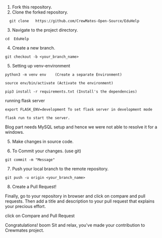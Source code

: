 1. Fork this repository.
2. Clone the forked repository.
```
  git clone   https://github.com/CrewMates-Open-Source/EduHelp
```
3. Navigate to the project directory.
```
cd  EduHelp
```
4. Create a new branch.
```
git checkout -b <your_branch_name>
```
5. Setting up venv-environment

```
python3 -m venv env    (Create a separate Environment)

source env/bin/activate (Activate the environment)

pip3 install -r requirements.txt (Install's the dependencies)
```
running flask server

````
export FLASK_ENV=development To set flask server in development mode

flask run to start the server.
````
Blog part needs MySQL setup and hence we were not able to resolve it for a windows.

5. Make changes in source code.

7. To Commit your changes. (use git)
```
git commit -m "Message"
```
7. Push your local branch to the remote repository.
```
git push -u origin <your_branch_name>
```
8. Create a Pull Request!

Finally, go to your repository in browser and click on compare and pull requests. Then add a title and description to your pull request that explains your precious effort.


click on Compare and Pull Request


Congratulations! boom Sit and relax, you've made your contribution to Crewmates project.


